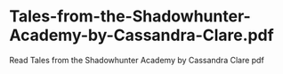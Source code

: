 # Tales-from-the-Shadowhunter-Academy-by-Cassandra-Clare.pdf
Read Tales from the Shadowhunter Academy by Cassandra Clare pdf
